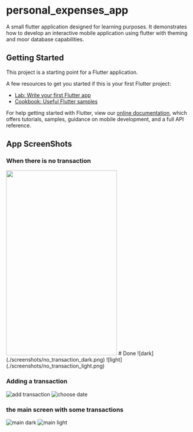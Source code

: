 # personal_expenses_app

A small flutter application designed for learning purposes. 
It demonstrates how to develop an interactive mobile application using flutter with theming and moor database capabilities.

## Getting Started

This project is a starting point for a Flutter application.

A few resources to get you started if this is your first Flutter project:

- [Lab: Write your first Flutter app](https://flutter.dev/docs/get-started/codelab)
- [Cookbook: Useful Flutter samples](https://flutter.dev/docs/cookbook)

For help getting started with Flutter, view our
[online documentation](https://flutter.dev/docs), which offers tutorials,
samples, guidance on mobile development, and a full API reference.

## App ScreenShots
### When there is no transaction
<img src="./screenshots/no_transaction_dark.png" width="300" height="500">
# Done
![dark](./screenshots/no_transaction_dark.png)   ![light](./screenshots/no_transaction_light.png)

### Adding a transaction 
![add transaction](./screenshots/add_transaction.png)    ![choose date](./screenshots/add_date.png)

### the main screen with some transactions 
![main dark](./screenshots/main_dark.png)    ![main light](./screenshots/main_light.png)

